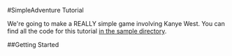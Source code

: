 #SimpleAdventure Tutorial

We're going to make a REALLY simple game involving Kanye West. You can find all the code for this tutorial [in the sample directory](/sample).

##Getting Started